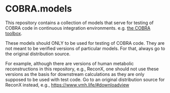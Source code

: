 # COBRA.models

This repository contains a collection of models that serve for testing of COBRA code in continuous integration environments.
e.g. [the COBRA toolbox](https://github.com/opencobra/cobratoolbox).

These models should ONLY to be used for testing of COBRA code. They are not meant to be verified versions of particular models. For that, always go to the original distribution source. 

For example, although there are versions of human metabolic reconstructions in this repository, e.g., ReconX, one should not use these versions as the basis for downstream calculations as they are only supposed to be used with test code. Go to an original distribution source for ReconX instead, e.g., https://www.vmh.life/#downloadview

